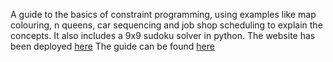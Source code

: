 A guide to the basics of constraint programming, using examples like map colouring, n queens, car sequencing and job shop scheduling to explain the concepts. It also includes a 9x9 sudoku solver in python.
The website has been deployed [here](https://discreteoptim.herokuapp.com/ "Constraint Programming")
The guide can be found [here](https://hackmd.io/IuvbspgyRyqfS9Nkt93K7w?view)
